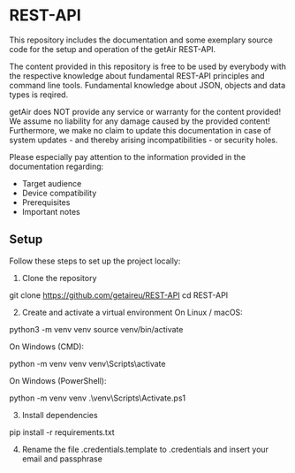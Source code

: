 # REST-API
This repository includes the documentation and some exemplary source code for the setup and operation of the getAir REST-API.

The content provided in this repository is free to be used by everybody with the respective knowledge about fundamental REST-API principles and command line tools. Fundamental knowledge about JSON, objects and data types is reqired.

getAir does NOT provide any service or warranty for the content provided! We assume no liability for any damage caused by the provided content!
Furthermore, we make no claim to update this documentation in case of system updates - and thereby arising incompatibilities - or security holes.

Please especially pay attention to the information provided in the documentation regarding:
- Target audience
- Device compatibility
- Prerequisites
- Important notes


## Setup
Follow these steps to set up the project locally:
1. Clone the repository

git clone https://github.com/getaireu/REST-API
cd REST-API

2. Create and activate a virtual environment
On Linux / macOS:

python3 -m venv venv
source venv/bin/activate

On Windows (CMD):

python -m venv venv
venv\Scripts\activate

On Windows (PowerShell):

python -m venv venv
.\venv\Scripts\Activate.ps1

3. Install dependencies

pip install -r requirements.txt

4. Rename the file .credentials.template to .credentials and insert your email and passphrase

